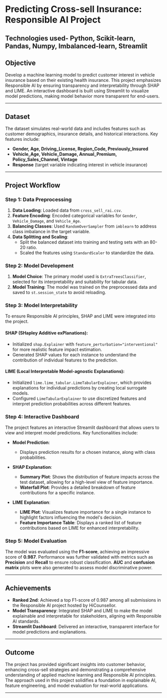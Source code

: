 # Predicting Cross-sell Insurance: Responsible AI Project
## Technologies used- Python, Scikit-learn, Pandas, Numpy, Imbalanced-learn, Streamlit

## Objective
Develop a machine learning model to predict customer interest in vehicle insurance based on their existing health insurance. This project emphasizes Responsible AI by ensuring transparency and interpretability through SHAP and LIME. An interactive dashboard is built using Streamlit to visualize model predictions, making model behavior more transparent for end-users.

---

## Dataset
The dataset simulates real-world data and includes features such as customer demographics, insurance details, and historical interactions. Key features include:

- **Gender, Age, Driving_License, Region_Code, Previously_Insured**
- **Vehicle_Age, Vehicle_Damage, Annual_Premium, Policy_Sales_Channel, Vintage**
- **Response** (target variable indicating interest in vehicle insurance)

---

## Project Workflow

### Step 1: Data Preprocessing
1. **Data Loading**: Loaded data from `cross_sell_rai.csv`.
2. **Feature Encoding**: Encoded categorical variables for `Gender`, `Vehicle_Damage`, and `Vehicle_Age`.
3. **Balancing Classes**: Used `RandomOverSampler` from `imblearn` to address class imbalance in the target variable.
4. **Data Splitting and Scaling**:
   - Split the balanced dataset into training and testing sets with an 80-20 ratio.
   - Scaled the features using `StandardScaler` to standardize the data.

### Step 2: Model Development
1. **Model Choice**: The primary model used is `ExtraTreesClassifier`, selected for its interpretability and suitability for tabular data.
2. **Model Training**: The model was trained on the preprocessed data and saved to `st.session_state` to avoid reloading.

### Step 3: Model Interpretability
To ensure Responsible AI principles, SHAP and LIME were integrated into the project.

#### SHAP (SHapley Additive exPlanations):
- Initialized `shap.Explainer` with `feature_perturbation="interventional"` for more realistic feature impact estimation.
- Generated SHAP values for each instance to understand the contribution of individual features to the prediction.

#### LIME (Local Interpretable Model-agnostic Explanations):
- Initialized `lime.lime_tabular.LimeTabularExplainer`, which provides explanations for individual predictions by creating local surrogate models.
- Configured `LimeTabularExplainer` to use discretized features and interpret prediction probabilities across different features.

### Step 4: Interactive Dashboard
The project features an interactive Streamlit dashboard that allows users to view and interpret model predictions. Key functionalities include:

- **Model Prediction**:
  - Displays prediction results for a chosen instance, along with class probabilities.

- **SHAP Explanation**:
  - **Summary Plot**: Shows the distribution of feature impacts across the test dataset, allowing for a high-level view of feature importance.
  - **Waterfall Plot**: Provides a detailed breakdown of feature contributions for a specific instance.

- **LIME Explanation**:
  - **LIME Plot**: Visualizes feature importance for a single instance to highlight factors influencing the model's decision.
  - **Feature Importance Table**: Displays a ranked list of feature contributions based on LIME for enhanced interpretability.

### Step 5: Model Evaluation
The model was evaluated using the **F1-score**, achieving an impressive score of **0.987**. Performance was further validated with metrics such as **Precision** and **Recall** to ensure robust classification. **AUC** and **confusion matrix** plots were also generated to assess model discriminative power.

---

## Achievements
- **Ranked 2nd**: Achieved a top F1-score of 0.987 among all submissions in the Responsible AI project hosted by HiCounsellor.
- **Model Transparency**: Integrated SHAP and LIME to make the model explainable and interpretable for stakeholders, aligning with Responsible AI standards.
- **Streamlit Dashboard**: Delivered an interactive, transparent interface for model predictions and explanations.

---

## Outcome
The project has provided significant insights into customer behavior, enhancing cross-sell strategies and demonstrating a comprehensive understanding of applied machine learning and Responsible AI principles. The approach used in this project solidifies a foundation in explainable AI, feature engineering, and model evaluation for real-world applications.

---
